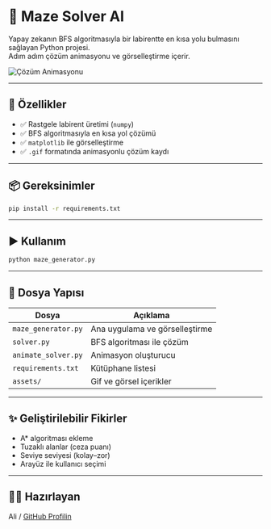 # 🧠 Maze Solver AI

Yapay zekanın BFS algoritmasıyla bir labirentte en kısa yolu bulmasını sağlayan Python projesi.  
Adım adım çözüm animasyonu ve görselleştirme içerir.

![Çözüm Animasyonu](assets/maze_solution.gif)

---

## 🚀 Özellikler

- ✅ Rastgele labirent üretimi (`numpy`)
- ✅ BFS algoritmasıyla en kısa yol çözümü
- ✅ `matplotlib` ile görselleştirme
- ✅ `.gif` formatında animasyonlu çözüm kaydı

---

## 📦 Gereksinimler

```bash
pip install -r requirements.txt
```

---

## ▶️ Kullanım

```bash
python maze_generator.py
```

---

## 📁 Dosya Yapısı

| Dosya              | Açıklama                        |
|--------------------|--------------------------------|
| `maze_generator.py` | Ana uygulama ve görselleştirme |
| `solver.py`         | BFS algoritması ile çözüm       |
| `animate_solver.py` | Animasyon oluşturucu           |
| `requirements.txt`  | Kütüphane listesi              |
| `assets/`           | Gif ve görsel içerikler        |

---

## ✨ Geliştirilebilir Fikirler

- A* algoritması ekleme
- Tuzaklı alanlar (ceza puanı)
- Seviye seviyesi (kolay–zor)
- Arayüz ile kullanıcı seçimi

---

## 🧑‍💻 Hazırlayan

Ali / [GitHub Profilin](https://github.com/Alignc0)